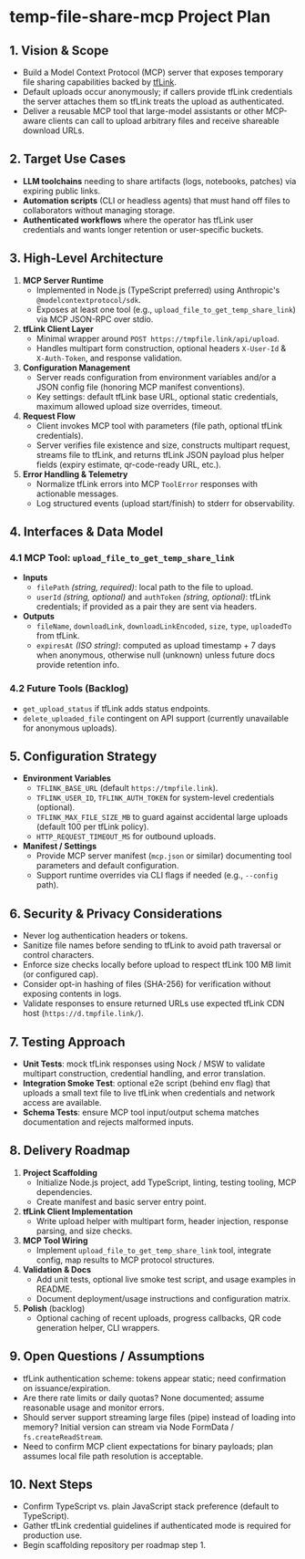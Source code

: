 # temp-file-share-mcp Project Plan

## 1. Vision & Scope
- Build a Model Context Protocol (MCP) server that exposes temporary file sharing capabilities backed by [tfLink](https://tmpfile.link).
- Default uploads occur anonymously; if callers provide tfLink credentials the server attaches them so tfLink treats the upload as authenticated.
- Deliver a reusable MCP tool that large-model assistants or other MCP-aware clients can call to upload arbitrary files and receive shareable download URLs.

## 2. Target Use Cases
- **LLM toolchains** needing to share artifacts (logs, notebooks, patches) via expiring public links.
- **Automation scripts** (CLI or headless agents) that must hand off files to collaborators without managing storage.
- **Authenticated workflows** where the operator has tfLink user credentials and wants longer retention or user-specific buckets.

## 3. High-Level Architecture
1. **MCP Server Runtime**
   - Implemented in Node.js (TypeScript preferred) using Anthropic's `@modelcontextprotocol/sdk`.
   - Exposes at least one tool (e.g., `upload_file_to_get_temp_share_link`) via MCP JSON-RPC over stdio.
2. **tfLink Client Layer**
   - Minimal wrapper around `POST https://tmpfile.link/api/upload`.
   - Handles multipart form construction, optional headers `X-User-Id` & `X-Auth-Token`, and response validation.
3. **Configuration Management**
   - Server reads configuration from environment variables and/or a JSON config file (honoring MCP manifest conventions).
   - Key settings: default tfLink base URL, optional static credentials, maximum allowed upload size overrides, timeout.
4. **Request Flow**
   - Client invokes MCP tool with parameters (file path, optional tfLink credentials).
   - Server verifies file existence and size, constructs multipart request, streams file to tfLink, and returns tfLink JSON payload plus helper fields (expiry estimate, qr-code-ready URL, etc.).
5. **Error Handling & Telemetry**
   - Normalize tfLink errors into MCP `ToolError` responses with actionable messages.
   - Log structured events (upload start/finish) to stderr for observability.

## 4. Interfaces & Data Model
### 4.1 MCP Tool: `upload_file_to_get_temp_share_link`
- **Inputs**
  - `filePath` *(string, required)*: local path to the file to upload.
  - `userId` *(string, optional)* and `authToken` *(string, optional)*: tfLink credentials; if provided as a pair they are sent via headers.
- **Outputs**
  - `fileName`, `downloadLink`, `downloadLinkEncoded`, `size`, `type`, `uploadedTo` from tfLink.
  - `expiresAt` *(ISO string)*: computed as upload timestamp + 7 days when anonymous, otherwise null (unknown) unless future docs provide retention info.

### 4.2 Future Tools (Backlog)
- `get_upload_status` if tfLink adds status endpoints.
- `delete_uploaded_file` contingent on API support (currently unavailable for anonymous uploads).

## 5. Configuration Strategy
- **Environment Variables**
  - `TFLINK_BASE_URL` (default `https://tmpfile.link`).
  - `TFLINK_USER_ID`, `TFLINK_AUTH_TOKEN` for system-level credentials (optional).
  - `TFLINK_MAX_FILE_SIZE_MB` to guard against accidental large uploads (default 100 per tfLink policy).
  - `HTTP_REQUEST_TIMEOUT_MS` for outbound uploads.
- **Manifest / Settings**
  - Provide MCP server manifest (`mcp.json` or similar) documenting tool parameters and default configuration.
  - Support runtime overrides via CLI flags if needed (e.g., `--config` path).

## 6. Security & Privacy Considerations
- Never log authentication headers or tokens.
- Sanitize file names before sending to tfLink to avoid path traversal or control characters.
- Enforce size checks locally before upload to respect tfLink 100 MB limit (or configured cap).
- Consider opt-in hashing of files (SHA-256) for verification without exposing contents in logs.
- Validate responses to ensure returned URLs use expected tfLink CDN host (`https://d.tmpfile.link/`).

## 7. Testing Approach
- **Unit Tests**: mock tfLink responses using Nock / MSW to validate multipart construction, credential handling, and error translation.
- **Integration Smoke Test**: optional e2e script (behind env flag) that uploads a small text file to live tfLink when credentials and network access are available.
- **Schema Tests**: ensure MCP tool input/output schema matches documentation and rejects malformed inputs.

## 8. Delivery Roadmap
1. **Project Scaffolding**
   - Initialize Node.js project, add TypeScript, linting, testing tooling, MCP dependencies.
   - Create manifest and basic server entry point.
2. **tfLink Client Implementation**
   - Write upload helper with multipart form, header injection, response parsing, and size checks.
3. **MCP Tool Wiring**
   - Implement `upload_file_to_get_temp_share_link` tool, integrate config, map results to MCP protocol structures.
4. **Validation & Docs**
   - Add unit tests, optional live smoke test script, and usage examples in README.
   - Document deployment/usage instructions and configuration matrix.
5. **Polish** (backlog)
   - Optional caching of recent uploads, progress callbacks, QR code generation helper, CLI wrappers.

## 9. Open Questions / Assumptions
- tfLink authentication scheme: tokens appear static; need confirmation on issuance/expiration.
- Are there rate limits or daily quotas? None documented; assume reasonable usage and monitor errors.
- Should server support streaming large files (pipe) instead of loading into memory? Initial version can stream via Node FormData / `fs.createReadStream`.
- Need to confirm MCP client expectations for binary payloads; plan assumes local file path resolution is acceptable.

## 10. Next Steps
- Confirm TypeScript vs. plain JavaScript stack preference (default to TypeScript).
- Gather tfLink credential guidelines if authenticated mode is required for production use.
- Begin scaffolding repository per roadmap step 1.
